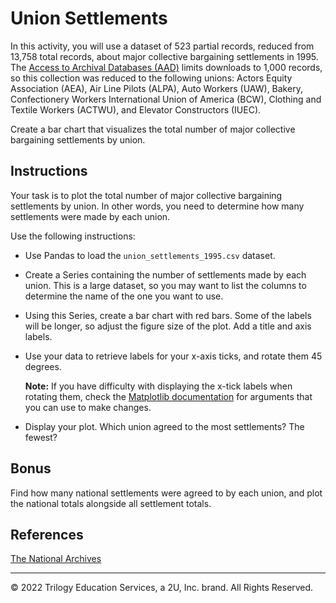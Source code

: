 # Union Settlements

In this activity, you will use a dataset of 523 partial records, reduced from 13,758 total records, about major collective bargaining settlements in 1995. The [Access to Archival Databases (AAD)](https://aad.archives.gov/aad/) limits downloads to 1,000 records, so this collection was reduced to the following unions: Actors Equity Association (AEA), Air Line Pilots (ALPA), Auto Workers (UAW), Bakery, Confectionery Workers International Union of America (BCW), Clothing and Textile Workers (ACTWU), and Elevator Constructors (IUEC).

Create a bar chart that visualizes the total number of major collective bargaining settlements by union.

## Instructions

Your task is to plot the total number of major collective bargaining settlements by union. In other words, you need to determine how many settlements were made by each union.

Use the following instructions:

* Use Pandas to load the `union_settlements_1995.csv` dataset.

* Create a Series containing the number of settlements made by each union. This is a large dataset, so you may want to list the columns to determine the name of the one you want to use.

* Using this Series, create a bar chart with red bars. Some of the labels will be longer, so adjust the figure size of the plot. Add a title and axis labels.

* Use your data to retrieve labels for your x-axis ticks, and rotate them 45 degrees.

  **Note:** If you have difficulty with displaying the x-tick labels when rotating them, check the [Matplotlib documentation](https://matplotlib.org/stable/api/text_api.html#matplotlib.text.Text) for arguments that you can use to make changes.

* Display your plot. Which union agreed to the most settlements? The fewest?

## Bonus

Find how many national settlements were agreed to by each union, and plot the national totals alongside all settlement totals.

## References

[The National Archives](https://aad.archives.gov/aad/display-partial-records.jsp?dt=298&sc=1520%2C1523%2C1501%2C1502%2C1537%2C1503%2C1505%2C1507&cat=PS33&tf=F&bc=%2Csl%2Cfd&q=&as_alq=&as_anq=&as_epq=&as_woq=&nfo_1520=V%2C5%2C1900&op_1520=0&txt_1520=&nfo_1523=V%2C47%2C1900&op_1523=0&txt_1523=&nfo_1501=V%2C2%2C1900&cl_1501=&nfo_1502=V%2C1%2C1900&cl_1502=&nfo_1537=V%2C2%2C1900&cl_1537=&nfo_1503=V%2C7%2C1900&cl_1503=AAAA%2CAEA%2CALPA%2CNATC%2CAPA%2CUAW%2CBCW%2CMLBPA%2CNBPA%2CACTWU%2CIUEC&nfo_1505=N%2C6%2C1900&op_1505=3&txt_1505=&txt_1505=&nfo_1507=D%2C6%2C1900&op_1507=3&txt_1507=&txt_1507=)

- - -

© 2022 Trilogy Education Services, a 2U, Inc. brand. All Rights Reserved.
